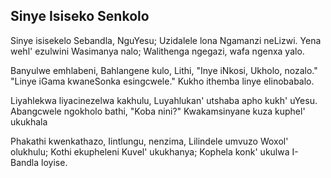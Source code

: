 ## Sinye Isiseko Senkolo

Sinye isisekelo Sebandla, NguYesu;
Uzidalele lona Ngamanzi neLizwi.
Yena wehl' ezulwini Wasimanya nalo;
Walithenga ngegazi, wafa ngenxa yalo.

Banyulwe emhlabeni, Bahlangene kulo,
Lithi, "Inye iNkosi, Ukholo, nozalo."
"Linye iGama kwaneSonka esingcwele."
Kukho ithemba linye elinobabalo.

Liyahlekwa liyacinezelwa kakhulu,
Luyahlukan' utshaba apho kukh' uYesu.
Abangcwele ngokholo bathi, "Koba nini?"
Kwakamsinyane kuza kuphel' ukukhala

Phakathi kwenkathazo, Iintlungu, nenzima,
Lilindele umvuzo Woxol' olukhulu;
Kothi ekupheleni Kuvel' ukukhanya;
Kophela konk' ukulwa I-Bandla loyise.

